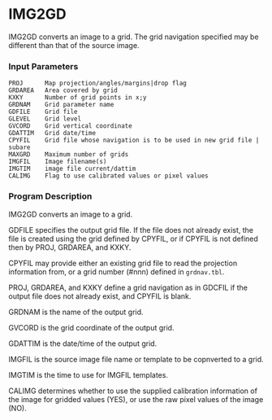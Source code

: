 # IMG2GD

IMG2GD converts an image to a grid. The grid navigation specified may be
different than that of the source image.


### Input Parameters
 
    PROJ      Map projection/angles/margins|drop flag
    GRDAREA   Area covered by grid
    KXKY      Number of grid points in x;y
    GRDNAM    Grid parameter name
    GDFILE    Grid file
    GLEVEL    Grid level
    GVCORD    Grid vertical coordinate
    GDATTIM   Grid date/time
    CPYFIL    Grid file whose navigation is to be used in new grid file | subare
    MAXGRD    Maximum number of grids
    IMGFIL    Image filename(s)
    IMGTIM    image file current/dattim
    CALIMG    Flag to use calibrated values or pixel values
 
 
### Program Description
 
IMG2GD converts an image to a grid.

GDFILE specifies the output grid file. If the file does not already
exist, the file is created using the grid defined by CPYFIL,
or if CPYFIL is not defined then by PROJ, GRDAREA, and KXKY.

CPYFIL may provide either an existing grid file to read the projection
information from, or a grid number (#nnn) defined in `grdnav.tbl`.

PROJ, GRDAREA, and KXKY define a grid navigation as in GDCFIL if
the output file does not already exist, and CPYFIL is blank.

GRDNAM is the name of the output grid.

GVCORD is the grid coordinate of the output grid.

GDATTIM is the date/time of the output grid.

IMGFIL is the source image file name or template to be copnverted
to a grid.

IMGTIM is the time to use for IMGFIL templates.

CALIMG determines whether to use the supplied calibration information
of the image for gridded values (YES), or use the raw pixel values of
the image (NO).

